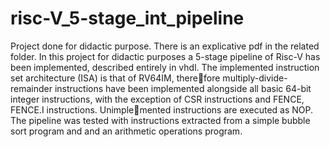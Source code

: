 # risc-V_5-stage_int_pipeline
Project done for didactic purpose. There is an explicative pdf in the related folder.
In this project for didactic purposes a 5-stage pipeline of Risc-V has been implemented, described
entirely in vhdl. The implemented instruction set architecture (ISA) is that of RV64IM, therefore multiply-divide-remainder instructions have been implemented alongside all basic 64-bit integer
instructions, with the exception of CSR instructions and FENCE, FENCE.I instructions. Unimplemented instructions are executed as NOP. The pipeline was tested with instructions extracted from a
simple bubble sort program and and an arithmetic operations program.
